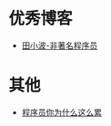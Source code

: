 # 优秀博客
- [田小波-非著名程序员](http://www.tianxiaobo.com/)
# 其他
- [程序员你为什么这么累](https://xwjie.github.io/rule/)